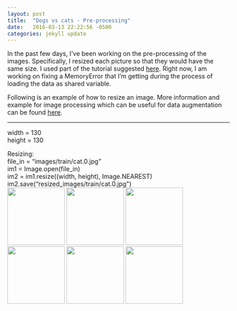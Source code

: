 ```yaml
---
layout: post
title:  "Dogs vs cats - Pre-processing"
date:   2016-03-13 22:22:56 -0500
categories: jekyll update
---
```



In the past few days, I’ve been working on the pre-processing of the images. Specifically, I resized each picture so that they would have the same size. I used part of the tutorial suggested <a href="https://trofimovassya6266h16.wordpress.com">here</a>. Right now, I am working on fixing a MemoryError that I’m getting during the process of loading the data as shared variable.

Following is an example of how to resize an image. More information and example for image processing which can be useful for data augmentation can be found <a href="http://www.scipy-lectures.org/advanced/image_processing/index.html#basic-image">here</a>.

------------------------------------------------------------------------------------------

width = 130<br>
height = 130<br>

Resizing:<br>
file_in = “images/train/cat.0.jpg”<br>
im1 = Image.open(file_in)<br>
im2 = im1.resize((width, height), Image.NEAREST)<br>
im2.save(“resized_images/train/cat.0.jpg")<br>
<img src="{{ site.baseurl }}/img/cat.0.jpg" height="130" width="130">
<img src="{{ site.baseurl }}/img/cat.1.jpg" height="130" width="130">
<img src="{{ site.baseurl }}/img/cat.10.jpg" height="130" width="130"><br>
<img src="{{ site.baseurl }}/img/dog.0.jpg" height="130" width="130">
<img src="{{ site.baseurl }}/img/dog.1.jpg" height="130" width="130">
<img src="{{ site.baseurl }}/img/dog.10.jpg" height="130" width="130">
